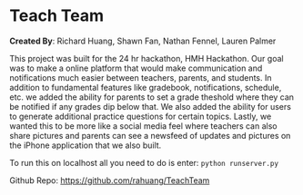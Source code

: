 Teach Team
==============

**Created By**: Richard Huang, Shawn Fan, Nathan Fennel, Lauren Palmer

This project was built for the 24 hr hackathon, HMH Hackathon. Our goal was to make a online platform that would make communication and notifications much easier between teachers, parents, and students. In addition to fundamental features like gradebook, notifications, schedule, etc. we added the ability for parents to set a grade theshold where they can be notified if any grades dip below that. We also added the ability for users to generate additional practice questions for certain topics. Lastly, we wanted this to be more like a social media feel where teachers can also share pictures and parents can see a newsfeed of updates and pictures on the iPhone application that we also built.

To run this on localhost all you need to do is enter: `python runserver.py`

Github Repo: https://github.com/rahuang/TeachTeam
